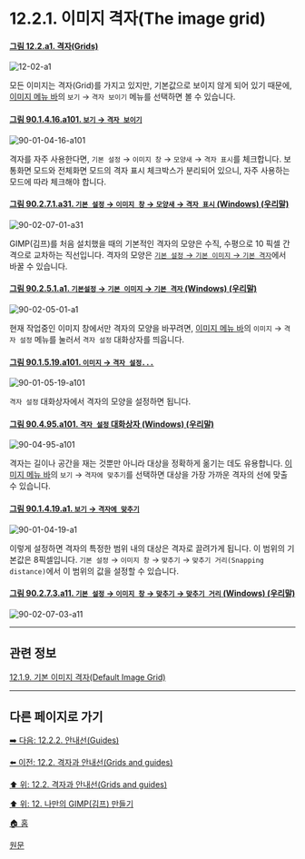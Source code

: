 # 12.2.1. 이미지 격자(The image grid)

<a id="12-02-a1"></a>

#### [그림 12.2.a1. 격자(Grids)](./12-02-00-grids-and-guides.md#12-02-a1)
![12-02-a1](https://github.com/wonder13662/gimp/assets/15767104/bc624c6c-eae5-4884-bfee-75ebef4e1628)

모든 이미지는 격자(Grid)를 가지고 있지만, 기본값으로 보이지 않게 되어 있기 때문에, [이미지 메뉴 바](./03-02-04-02-image-menu.md)의 `보기` → `격자 보이기` 메뉴를 선택하면 볼 수 있습니다.

<a id="90-01-04-16-a101"></a>

#### [그림 90.1.4.16.a101. `보기` → `격자 보이기`](./90-01-04-16-show_grid.md#90-01-04-16-a101)
![90-01-04-16-a101](https://github.com/wonder13662/gimp/assets/15767104/833d6507-617b-4b3d-8887-cdbe71c37842)

격자를 자주 사용한다면, `기본 설정` → `이미지 창` → `모양새` → `격자 표시`를 체크합니다. 보통화면 모드와 전체화면 모드의 격자 표시 체크박스가 분리되어 있으니, 자주 사용하는 모드에 따라 체크해야 합니다.

<a id="90-02-07-01-a31"></a>

#### [그림 90.2.7.1.a31. `기본 설정` → `이미지 창` → `모양새` → `격자 표시` (Windows) (우리말)](./90-02-07-01-appearance.md#90-02-07-01-a31)
![90-02-07-01-a31](https://github.com/wonder13662/gimp/assets/15767104/268135b4-8405-42f8-b7f4-841b4edd7f6e)

GIMP(김프)를 처음 설치했을 때의 기본적인 격자의 모양은 수직, 수평으로 10 픽셀 간격으로 교차하는 직선입니다. 격자의 모양은 [`기본 설정` → `기본 이미지` → `기본 격자`](./12-01-09-default-image-grid.md)에서 바꿀 수 있습니다.

<a id="90-02-05-01-a1"></a>

#### [그림 90.2.5.1.a1. `기본설정` → `기본 이미지` → `기본 격자` (Windows) (우리말)](./90-02-05-01-default-grid.md#90-02-05-01-a1)
![90-02-05-01-a1](https://github.com/wonder13662/gimp/assets/15767104/61ddd723-395d-4d4f-a703-7b5022b76e34)

현재 작업중인 이미지 창에서만 격자의 모양을 바꾸려면, [이미지 메뉴 바](./03-02-04-02-image-menu.md)의 `이미지` → `격자 설정` 메뉴를 눌러서 
`격자 설정` 대화상자를 띄웁니다.

<a id="90-01-05-19-a101"></a>

#### [그림 90.1.5.19.a101. `이미지` → `격자 설정...`](./90-01-05-19-configure_grid.md#90-01-05-19-a101)
![90-01-05-19-a101](https://github.com/wonder13662/gimp/assets/15767104/0c144137-197a-4b09-a171-e511b7abe9bd)

`격자 설정` 대화상자에서 격자의 모양을 설정하면 됩니다.

<a id="90-04-95-a101"></a>

#### [그림 90.4.95.a101. `격자 설정` 대화상자 (Windows) (우리말)](./90-04-0095-configure_grid.md#90-04-95-a101)
![90-04-95-a101](https://github.com/wonder13662/gimp/assets/15767104/e764ecdc-495a-452d-b171-1cec974d01b1)

격자는 길이나 공간을 재는 것뿐만 아니라 대상을 정확하게 옮기는 데도 유용합니다. [이미지 메뉴 바](./03-02-04-02-image-menu.md)의 `보기` → `격자에 맞추기`를 선택하면 대상을 가장 가까운 격자의 선에 맞출 수 있습니다.

<a id="90-01-04-19-a1"></a>

#### [그림 90.1.4.19.a1. `보기` → `격자에 맞추기`](./90-01-04-19-snap_to_grid.md#90-01-04-19-a1)
![90-01-04-19-a1](https://github.com/wonder13662/gimp/assets/15767104/9c868ac4-7f57-404a-a09a-4c9377422654)

이렇게 설정하면 격자의 특정한 범위 내의 대상은 격자로 끌려가게 됩니다. 이 범위의 기본값은 8픽셀입니다. `기본 설정` → `이미지 창` → `맞추기` → `맞추기 거리(Snapping distance)`에서 이 범위의 값을 설정할 수 있습니다.

<a id="90-02-07-03-a11"></a>

#### [그림 90.2.7.3.a11. `기본 설정` → `이미지 창` → `맞추기` → `맞추기 거리` (Windows) (우리말)](./90-02-07-03-snapping.md#90-02-07-03-a11)
![90-02-07-03-a11](https://github.com/wonder13662/gimp/assets/15767104/b72573f4-6fc9-4516-b23a-2aacafba9664)

***

## 관련 정보

[12.1.9. 기본 이미지 격자(Default Image Grid)](./12-01-09-default-image-grid.md)

***

## 다른 페이지로 가기

[➡️ 다음: 12.2.2. 안내선(Guides)](./12-02-02-guides.md)

[⬅️ 이전: 12.2. 격자과 안내선(Grids and guides)](./12-02-00-grids-and-guides.md)

[⬆️ 위: 12.2. 격자과 안내선(Grids and guides)](./12-02-00-grids-and-guides.md)

[⬆️ 위: 12. 나만의 GIMP(김프) 만들기](./12-00-enrich-my-gimp.md)

[🏠 홈](./00-home.md)

[원문](https://docs.gimp.org/2.10/ko/gimp-concepts-image-grid-and-guides.html#gimp-concepts-image-grid)
